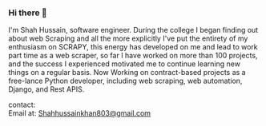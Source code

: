 ### Hi there 👋

<!--
**Shah13079/shah13079** is a ✨ _special_ ✨ repository because its `README.md` (this file) appears on your GitHub profile. -->


I'm Shah Hussain, software engineer. During the college I began finding out about web Scraping and all the more explicitly I've put the entirety of my enthusiasm on SCRAPY, this energy has developed on me and lead to work part time as a web scraper, so far I have worked on more than 100 projects, and the success I experienced motivated me to continue learning new things on a regular basis.
Now Working on contract-based projects as a free-lance Python developer, including web scraping, web automation, Django, and Rest APIS.

contact: <br>
Email at: Shahhussainkhan803@gmail.com
      

